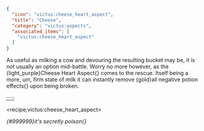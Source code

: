 ```json
{
  "icon": "victus:cheese_heart_aspect",
  "title": "Cheese",
  "category": "victus:aspects",
  "associated_items": [
    "victus:cheese_heart_aspect"
  ]
}
```

As useful as milking a cow and devouring the resulting bucket may be, it is not usually an option mid-battle. Worry no
more however, as the {light_purple}Cheese Heart Aspect{} comes to the rescue. Itself being a more, um, firm state of
milk it can instantly remove {gold}all negative potion effects{} upon being broken.

;;;;;

<recipe;victus:cheese_heart_aspect>

*{#999999}it's secretly poison{}*